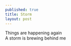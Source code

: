 ```yaml
---
published: true
title: Storm
layout: post
---
```

Things are happening again
<br/>
A storm is brewing behind me